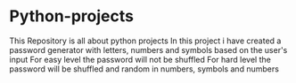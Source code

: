 # Python-projects
This Repository is all about python projects
In this project i have created a password generator with letters, numbers and symbols based on the user's input
For easy level the password will not be shuffled
For hard level the password will be shuffled and random in numbers, symbols and numbers
